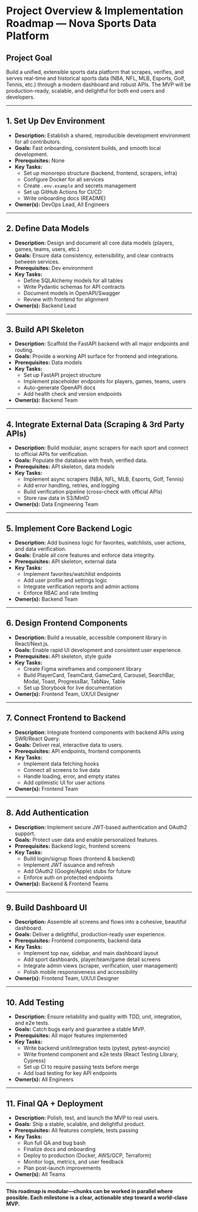 # Project Overview & Implementation Roadmap — Nova Sports Data Platform

## Project Goal
Build a unified, extensible sports data platform that scrapes, verifies, and serves real-time and historical sports data (NBA, NFL, MLB, Esports, Golf, Tennis, etc.) through a modern dashboard and robust APIs. The MVP will be production-ready, scalable, and delightful for both end users and developers.

---

## 1. Set Up Dev Environment
- **Description:** Establish a shared, reproducible development environment for all contributors.
- **Goals:** Fast onboarding, consistent builds, and smooth local development.
- **Prerequisites:** None
- **Key Tasks:**
  - Set up monorepo structure (backend, frontend, scrapers, infra)
  - Configure Docker for all services
  - Create `.env.example` and secrets management
  - Set up GitHub Actions for CI/CD
  - Write onboarding docs (README)
- **Owner(s):** DevOps Lead, All Engineers

---

## 2. Define Data Models
- **Description:** Design and document all core data models (players, games, teams, users, etc.)
- **Goals:** Ensure data consistency, extensibility, and clear contracts between services.
- **Prerequisites:** Dev environment
- **Key Tasks:**
  - Define SQLAlchemy models for all tables
  - Write Pydantic schemas for API contracts
  - Document models in OpenAPI/Swagger
  - Review with frontend for alignment
- **Owner(s):** Backend Lead

---

## 3. Build API Skeleton
- **Description:** Scaffold the FastAPI backend with all major endpoints and routing.
- **Goals:** Provide a working API surface for frontend and integrations.
- **Prerequisites:** Data models
- **Key Tasks:**
  - Set up FastAPI project structure
  - Implement placeholder endpoints for players, games, teams, users
  - Auto-generate OpenAPI docs
  - Add health check and version endpoints
- **Owner(s):** Backend Team

---

## 4. Integrate External Data (Scraping & 3rd Party APIs)
- **Description:** Build modular, async scrapers for each sport and connect to official APIs for verification.
- **Goals:** Populate the database with fresh, verified data.
- **Prerequisites:** API skeleton, data models
- **Key Tasks:**
  - Implement async scrapers (NBA, NFL, MLB, Esports, Golf, Tennis)
  - Add error handling, retries, and logging
  - Build verification pipeline (cross-check with official APIs)
  - Store raw data in S3/MinIO
- **Owner(s):** Data Engineering Team

---

## 5. Implement Core Backend Logic
- **Description:** Add business logic for favorites, watchlists, user actions, and data verification.
- **Goals:** Enable all core features and enforce data integrity.
- **Prerequisites:** API skeleton, external data
- **Key Tasks:**
  - Implement favorites/watchlist endpoints
  - Add user profile and settings logic
  - Integrate verification reports and admin actions
  - Enforce RBAC and rate limiting
- **Owner(s):** Backend Team

---

## 6. Design Frontend Components
- **Description:** Build a reusable, accessible component library in React/Next.js.
- **Goals:** Enable rapid UI development and consistent user experience.
- **Prerequisites:** API skeleton, style guide
- **Key Tasks:**
  - Create Figma wireframes and component library
  - Build PlayerCard, TeamCard, GameCard, Carousel, SearchBar, Modal, Toast, ProgressBar, TabNav, Table
  - Set up Storybook for live documentation
- **Owner(s):** Frontend Team, UX/UI Designer

---

## 7. Connect Frontend to Backend
- **Description:** Integrate frontend components with backend APIs using SWR/React Query.
- **Goals:** Deliver real, interactive data to users.
- **Prerequisites:** API endpoints, frontend components
- **Key Tasks:**
  - Implement data fetching hooks
  - Connect all screens to live data
  - Handle loading, error, and empty states
  - Add optimistic UI for user actions
- **Owner(s):** Frontend Team

---

## 8. Add Authentication
- **Description:** Implement secure JWT-based authentication and OAuth2 support.
- **Goals:** Protect user data and enable personalized features.
- **Prerequisites:** Backend logic, frontend screens
- **Key Tasks:**
  - Build login/signup flows (frontend & backend)
  - Implement JWT issuance and refresh
  - Add OAuth2 (Google/Apple) stubs for future
  - Enforce auth on protected endpoints
- **Owner(s):** Backend & Frontend Teams

---

## 9. Build Dashboard UI
- **Description:** Assemble all screens and flows into a cohesive, beautiful dashboard.
- **Goals:** Deliver a delightful, production-ready user experience.
- **Prerequisites:** Frontend components, backend data
- **Key Tasks:**
  - Implement top nav, sidebar, and main dashboard layout
  - Add sport dashboards, player/team/game detail screens
  - Integrate admin views (scraper, verification, user management)
  - Polish mobile responsiveness and accessibility
- **Owner(s):** Frontend Team, UX/UI Designer

---

## 10. Add Testing
- **Description:** Ensure reliability and quality with TDD, unit, integration, and e2e tests.
- **Goals:** Catch bugs early and guarantee a stable MVP.
- **Prerequisites:** All major features implemented
- **Key Tasks:**
  - Write backend unit/integration tests (pytest, pytest-asyncio)
  - Write frontend component and e2e tests (React Testing Library, Cypress)
  - Set up CI to require passing tests before merge
  - Add load testing for key API endpoints
- **Owner(s):** All Engineers

---

## 11. Final QA + Deployment
- **Description:** Polish, test, and launch the MVP to real users.
- **Goals:** Ship a stable, scalable, and delightful product.
- **Prerequisites:** All features complete, tests passing
- **Key Tasks:**
  - Run full QA and bug bash
  - Finalize docs and onboarding
  - Deploy to production (Docker, AWS/GCP, Terraform)
  - Monitor logs, metrics, and user feedback
  - Plan post-launch improvements
- **Owner(s):** All Teams

---

**This roadmap is modular—chunks can be worked in parallel where possible. Each milestone is a clear, actionable step toward a world-class MVP.** 